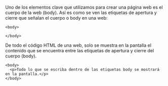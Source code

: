 

Uno de los elementos clave que utilizamos para crear una página web es el cuerpo de la web (body). Así es como se ven las etiquetas de apertura y cierre que señalan el cuerpo o body en una web:

```
<body>

</body>
```


De todo el código HTML de una web, solo se muestra en la pantalla el contenido que se encuentra entre las etiquetas de apertura y cierre del cuerpo (body).

```
<body>
  <p>Todo lo que se escriba dentro de las etiquetas body se mostrará en la pantalla.</p>
</body>
```



